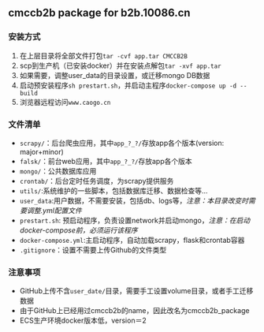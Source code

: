 ## cmccb2b package for b2b.10086.cn ##

### 安装方式 ###
1. 在上层目录将全部文件打包`tar -cvf app.tar CMCCB2B`
2. scp到生产机（已安装docker）并在安装点解包`tar -xvf app.tar`
3. 如果需要，调整user_data的目录设置，或迁移mongo DB数据
4. 启动预安装程序`sh prestart.sh`，并启动主程序`docker-compose up -d --build`
5. 浏览器远程访问`www.caogo.cn`

### 文件清单 ###
- `scrapy/`：后台爬虫应用，其中`app_?_?/`存放app各个版本(version: major+minor)
- `falsk/`：前台web应用，其中`app_?_?/`存放app各个版本 
- `mongo/`：公共数据库应用
- `crontab/`：后台定时任务调度，为scrapy提供服务
- `utils/`:系统维护的一些脚本，包括数据库迁移、数据检查等...
- `user_data`:用户数据，不需要安装，包括db、logs等，*注意：本目录改变时需要调整.yml配置文件*
- `prestart.sh`: 预启动程序，负责设置network并启动mongo，*注意：在启动docker-compose前，必须运行该程序*
- `docker-compose.yml`:主启动程序，自动加载scrapy，flask和crontab容器
- `.gitignore`：设置不需要上传Github的文件类型

### 注意事项 ###
- GitHub上传不含`user_date/`目录，需要手工设置volume目录，或者手工迁移数据
- 由于GitHub上已经用过cmccb2b的name，因此改名为cmccb2b_package
- ECS生产环境docker版本低，version＝2
